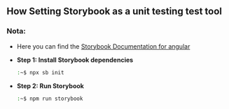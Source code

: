 ## How Setting Storybook as a unit testing test tool

### Nota:
  - Here you can find the [Storybook Documentation for angular](https://storybook.js.org/docs/angular/get-started/install)

- **Step 1: Install Storybook dependencies**
  ```bash
  :~$ npx sb init
  ```

- **Step 2: Run Storybook**

  ```bash
  :~$ npm run storybook
  ```
